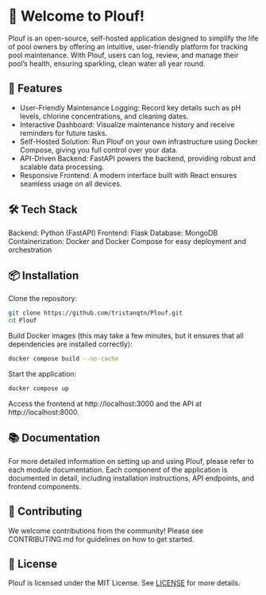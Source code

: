 # 🌊 Welcome to Plouf!

Plouf is an open-source, self-hosted application designed to simplify the life of pool owners by offering an intuitive, user-friendly platform for tracking pool maintenance. With Plouf, users can log, review, and manage their pool’s health, ensuring sparkling, clean water all year round.

## 🚀 Features

- User-Friendly Maintenance Logging: Record key details such as pH levels, chlorine concentrations, and cleaning dates.
- Interactive Dashboard: Visualize maintenance history and receive reminders for future tasks.
- Self-Hosted Solution: Run Plouf on your own infrastructure using Docker Compose, giving you full control over your data.
- API-Driven Backend: FastAPI powers the backend, providing robust and scalable data processing.
- Responsive Frontend: A modern interface built with React ensures seamless usage on all devices.

## 🛠 Tech Stack

Backend: Python (FastAPI)
Frontend: Flask
Database: MongoDB
Containerization: Docker and Docker Compose for easy deployment and orchestration

## 📦 Installation

Clone the repository:

```bash
git clone https://github.com/tristanqtn/Plouf.git
cd Plouf
```

Build Docker images (this may take a few minutes, but it ensures that all dependencies are installed correctly):

```bash
docker compose build --no-cache
```

Start the application:

```bash
docker compose up
```

Access the frontend at http://localhost:3000 and the API at http://localhost:8000.

## 📚 Documentation

For more detailed information on setting up and using Plouf, please refer to each module documentation. Each component of the application is documented in detail, including installation instructions, API endpoints, and frontend components.

## 🤝 Contributing

We welcome contributions from the community! Please see CONTRIBUTING.md for guidelines on how to get started.

## 📝 License

Plouf is licensed under the MIT License. See [LICENSE](./LICENSE) for more details.
